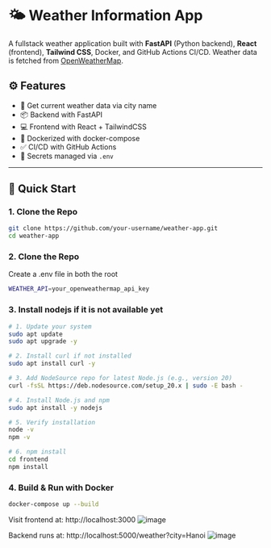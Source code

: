 # 🌤️ Weather Information App

A fullstack weather application built with **FastAPI** (Python backend), **React** (frontend), **Tailwind CSS**, Docker, and GitHub Actions CI/CD. Weather data is fetched from [OpenWeatherMap](https://openweathermap.org/api).

## ⚙️ Features

- 🔁 Get current weather data via city name
- 📦 Backend with FastAPI
- 💻 Frontend with React + TailwindCSS
- 🐳 Dockerized with docker-compose
- ✅ CI/CD with GitHub Actions
- 🔐 Secrets managed via `.env`

---

## 🚀 Quick Start

### 1️. Clone the Repo

```bash
git clone https://github.com/your-username/weather-app.git
cd weather-app
```

### 2️. Clone the Repo
Create a .env file in both the root

```bash
WEATHER_API=your_openweathermap_api_key
```

### 3️. Install nodejs if it is not available yet

```bash
# 1. Update your system
sudo apt update
sudo apt upgrade -y

# 2. Install curl if not installed
sudo apt install curl -y

# 3. Add NodeSource repo for latest Node.js (e.g., version 20)
curl -fsSL https://deb.nodesource.com/setup_20.x | sudo -E bash -

# 4. Install Node.js and npm
sudo apt install -y nodejs

# 5. Verify installation
node -v
npm -v

# 6. npm install
cd frontend
npm install
```

### 4. Build & Run with Docker

```bash
docker-compose up --build
```

Visit frontend at: http://localhost:3000
![image](https://github.com/user-attachments/assets/c9509479-cde8-48f1-9a8c-a83220b0248d)

Backend runs at: http://localhost:5000/weather?city=Hanoi
![image](https://github.com/user-attachments/assets/371b20e4-cdd3-44a4-a843-5af96d77d111)

